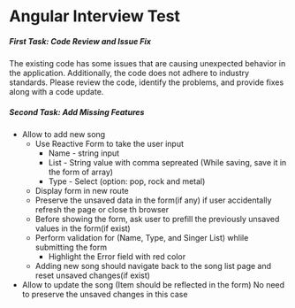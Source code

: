 # **Angular Interview Test**

##### **First Task: **Code Review and Issue Fix****

The existing code has some issues that are causing unexpected behavior in the application. Additionally, the code does not adhere to industry standards. Please review the code, identify the problems, and provide fixes along with a code update.

##### **Second Task: Add Missing Features**

* Allow to add new song
  * Use Reactive Form to take the user input
    * Name - string input
    * List - String value with comma sepreated (While saving, save it in the form of array)
    * Type - Select (option: pop, rock and metal)
  * Display form in new route
  * Preserve the unsaved data in the form(if any) if user accidentally refresh the page or close th browser
  * Before showing the form, ask user to prefill the previously unsaved values in the form(if exist)
  * Perform validation for (Name, Type, and Singer List) whlile submitting the form
    * Highlight the Error field with red color
  * Adding new song should navigate back to the song list page and reset unsaved changes(if exist)
* Allow to update the song (Item should be reflected in the form) No need to preserve the unsaved changes in this case
